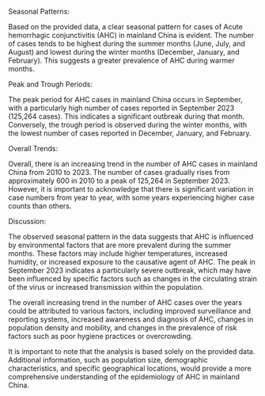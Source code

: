 Seasonal Patterns:

Based on the provided data, a clear seasonal pattern for cases of Acute hemorrhagic conjunctivitis (AHC) in mainland China is evident. The number of cases tends to be highest during the summer months (June, July, and August) and lowest during the winter months (December, January, and February). This suggests a greater prevalence of AHC during warmer months.

Peak and Trough Periods:

The peak period for AHC cases in mainland China occurs in September, with a particularly high number of cases reported in September 2023 (125,264 cases). This indicates a significant outbreak during that month. Conversely, the trough period is observed during the winter months, with the lowest number of cases reported in December, January, and February.

Overall Trends:

Overall, there is an increasing trend in the number of AHC cases in mainland China from 2010 to 2023. The number of cases gradually rises from approximately 600 in 2010 to a peak of 125,264 in September 2023. However, it is important to acknowledge that there is significant variation in case numbers from year to year, with some years experiencing higher case counts than others.

Discussion:

The observed seasonal pattern in the data suggests that AHC is influenced by environmental factors that are more prevalent during the summer months. These factors may include higher temperatures, increased humidity, or increased exposure to the causative agent of AHC. The peak in September 2023 indicates a particularly severe outbreak, which may have been influenced by specific factors such as changes in the circulating strain of the virus or increased transmission within the population.

The overall increasing trend in the number of AHC cases over the years could be attributed to various factors, including improved surveillance and reporting systems, increased awareness and diagnosis of AHC, changes in population density and mobility, and changes in the prevalence of risk factors such as poor hygiene practices or overcrowding.

It is important to note that the analysis is based solely on the provided data. Additional information, such as population size, demographic characteristics, and specific geographical locations, would provide a more comprehensive understanding of the epidemiology of AHC in mainland China.